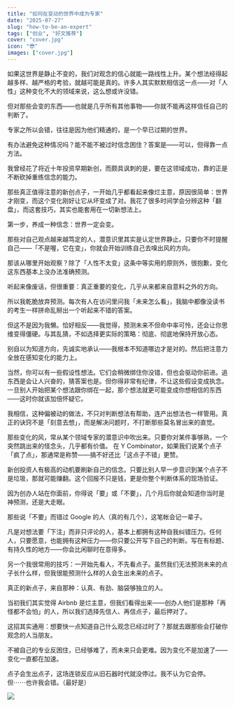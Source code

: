 ```yaml
---
title: "如何在变动的世界中成为专家"
date: "2025-07-27"
slug: "how-to-be-an-expert"
tags: ["创业", "好文推荐"]
cover: "cover.jpg"
icon: "😎"
images: ["cover.jpg"]
---
```

如果这世界是静止不变的，我们对观念的信心就能一路线性上升。某个想法经得起越多样、越严格的考验，就越可能是真的。许多人其实默默相信这一点——对「人性」这种变化不大的领域来说，这么想或许没错。



但对那些会变的东西——也就是几乎所有其他事物——你就不能再这样信任自己的判断了。



专家之所以会错，往往是因为他们精通的，是一个早已过期的世界。



有办法避免这种情况吗？能不能不被过时信念困住？答案是——可以，但得靠一点方法。



我曾经花了将近十年投资早期新创，而颇具讽刺的是，要在这领域成功，靠的正是不断砍掉重练信念的能力。



那些真正值得注意的新创点子，一开始几乎都看起来像烂主意，原因很简单：世界才刚变，而这个变化刚好让它从坏变成了对。我花了很多时间学会分辨这种「翻盘」，而这套技巧，其实也能套用在一切新想法上。



第一步，养成一种信念：世界一定会变。



那些对自己观点越来越笃定的人，潜意识里其实是认定世界静止。只要你不时提醒自己——「不是喔，它在变」，你就会开始训练自己去嗅出风的方向。



那该从哪里开始观察？除了「人性不太变」这条中等实用的原则外，很抱歉，变化这东西基本上没办法准确预测。



听起来像废话，但很重要：真正重要的变化，几乎从来都来自意料之外的方向。



所以我乾脆放弃预测。每次有人在访问里问我「未来怎么看」，我脑中都像没读书的考生一样拼命乱掰出一个听起来不错的答案。



但这不是因为我懒。恰好相反——我觉得，预测未来不但命中率可怜，还会让你思维变得僵硬。与其乱猜，不如选择更实际的策略：彻底、彻底地保持开放心态。



别自以为知道方向，先诚实地承认——我根本不知道哪边才是对的。然后把注意力全放在感知变化的能力上。



当然，你可以有一些假设性想法。它们会稍微绑住你没错，但也会驱动你前进。追东西是会让人兴奋的，猜答案也是。但你得非常有纪律，不让这些假设变成执念。
一旦别人开始把某个想法跟你绑在一起，那个想法就更可能变成你想相信的东西——这时你就该加倍怀疑它。



我相信，这种偏被动的做法，不只对判断想法有帮助，连产出想法也一样管用。真正的诀窍不是「刻意去想」，而是解决问题时，不打断那些莫名冒出来的直觉。



那些变化的风，常从某个领域专家的潜意识中吹出来。只要你对某件事够熟，一个突然跳出来的怪念头，几乎都有价值。
在 Y Combinator，如果我们说某个点子「疯了点」，那通常是称赞——搞不好还比「这点子不错」更赞。



新创投资人有极高的动机要刷新自己的信念。只要比别人早一步意识到某个点子不是垃圾，那就可能赚翻。这个回报不只是钱，更是你整个判断体系的现场验证。



因为创办人站在你面前，你得说「要」或「不要」，几个月后你就会知道你当时是神预测，还是大走眼。



那些说「不要」而错过 Google 的人（真的有几个），这笔帐会记一辈子。



凡是对想法要「下注」而非只评论的人，基本上都拥有这种自我纠错压力。任何人，只要愿意，也能拥有这种压力——你只要公开写下自己的判断。写在有标题、有持久性的地方——你会比闲聊时在意得多。



另一个我很常用的技巧：一开始先看人，不先看点子。虽然我们无法预测未来的点子长什么样，但我很能预测什么样的人会生出未来的点子。



真正的新点子，来自那种：认真、有劲、脑袋够独立的人。



当初我们其实觉得 Airbnb 是烂主意，但我们看得出来——创办人他们是那种「再怪都不会怕」的人，所以我们选择先信人、再信点子，最后押对了。



这招其实通用：想要快一点知道自己什么观念已经过时了？那就去跟那些会打破你观念的人当朋友。



不被自己的专业反困住，已经够难了，而未来只会更难。因为变化不是加速了——变化一直都在加速。



点子会生出点子，这场连锁反应从旧石器时代就没停过。我不认为它会停。
但⋯⋯也许我会错。（最好是）




![](https://prod-files-secure.s3.us-west-2.amazonaws.com/112d0858-5090-4d34-a606-b75eb8d65fd2/46476355-9cf3-4e99-9b7a-3531bc426380/1000202064.png?X-Amz-Algorithm=AWS4-HMAC-SHA256&X-Amz-Content-Sha256=UNSIGNED-PAYLOAD&X-Amz-Credential=ASIAZI2LB4667LBCLXZP%2F20251007%2Fus-west-2%2Fs3%2Faws4_request&X-Amz-Date=20251007T051245Z&X-Amz-Expires=3600&X-Amz-Security-Token=IQoJb3JpZ2luX2VjEAUaCXVzLXdlc3QtMiJHMEUCIBXoDwwyabuWYZv%2BGBU1AgEuvVAJ8MpiTrEzupoeLQzLAiEA%2BeA1dupSYb%2B1g7LC7aEEP8%2BHZqSPmVNnt4yk3hTX5xQqiAQInv%2F%2F%2F%2F%2F%2F%2F%2F%2F%2FARAAGgw2Mzc0MjMxODM4MDUiDNSuev2eCJD%2BZdUs5yrcA5pbrhIHK9t8cgMct4hyDrQqDBc0sQH0t%2FRo%2FcD4vB1fzHU0i5dvtRGKKP6Cr94EVL6DPUztnHb9fWTqn7MHKxHqElJrJ3HkSGwmLt2xAO21qCwq3fKLjRTEvOMkDHZrzKdOG4ANKyHjNyyEEqJktQ4VWpczczML%2FiDrCQZsQs%2BwTMXtcIq53FKesvxCHNH8EdKCtq5t4U3sIzax6xG5LZmqLum832liiIAsJ3l0iWT1HPImhO6mxzD5BdNu2GMpL7CymY22ay3JQTixAtRTLB9qiLmGmtM7kKST2qemDYh3irrjeGvqlb8gx2akERkQW7W9Izo7h2G4Bg6IKCANJx%2BdHQTUsS88b3tZHF6nerIMDUtfaIyrYbMevocJS%2BGefMJeMcLk4ymgDHvCmkgFS%2FTke4FWyAh3WJZ9mG5UExoG6DLhIz7Qi8nl5g79cmZkgwni1TN3HP5Q3B2kEYFfGLbs0Xp6%2Bs5l%2Bb5Ry7Vu%2FSeYJU6o6XQkB2qKKQ4kRd2nIHQNde0X6RArcgRTvWV2UE6fn81TRtpLbKaZzkQtfX%2FaNK2L%2Fy%2B0heq3Vyn09WT7iUccX6a0JABlKiNLNdbh3QmFjDbv4ZptajQLqqjM52%2B%2FM88agUGk%2FNJ1ndiQMOKxkscGOqUBQ1s7dO%2Fnqf393T2lnI187T0g1k0lnbXTvbQOBQ1%2F3DpsRwXQb%2BruOdadF%2B2aDBN3OAN%2F3WgfgVZxu7zDlr00Xo1zddT2xfQG9sU0yBHlmTrj5Mbp357hnM1Owlir42rc6jhL0WDjKUXWsZM%2F0b%2F8v%2BcA5Pmk78OrRii%2F9nFA8Y7d1BKOGaI09yoTOwCc5lwd%2FTwT3%2BNAV352NARgxAbZzpxAw5d8&X-Amz-Signature=386c4c77ca04bea5b01dc569d8a6a5e9dec99f21eceb0dec86e39a3249feecea&X-Amz-SignedHeaders=host&x-amz-checksum-mode=ENABLED&x-id=GetObject)

